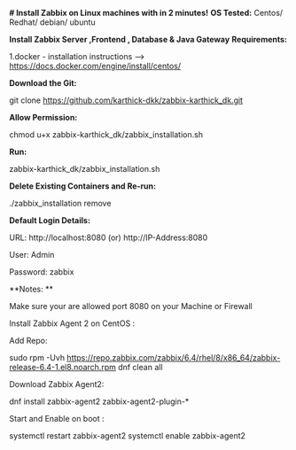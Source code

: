 **# Install Zabbix on Linux machines with in 2 minutes!**
**OS Tested:**
Centos/ Redhat/ debian/ ubuntu

**Install Zabbix Server ,Frontend , Database & Java Gateway**
**Requirements:**

1.docker - installation instructions --> https://docs.docker.com/engine/install/centos/

**Download the Git:**

git clone https://github.com/karthick-dkk/zabbix-karthick_dk.git

**Allow Permission:**

chmod u+x  zabbix-karthick_dk/zabbix_installation.sh

**Run:**

zabbix-karthick_dk/zabbix_installation.sh

**Delete Existing Containers and Re-run:**

./zabbix_installation remove

**Default Login Details:**

URL: http://localhost:8080         (or)          http://IP-Address:8080

User: Admin
  
Password: zabbix

**Notes: **

  Make sure your are allowed port 8080 on your Machine or Firewall

Install Zabbix Agent 2 on CentOS :

Add Repo:

sudo rpm -Uvh https://repo.zabbix.com/zabbix/6.4/rhel/8/x86_64/zabbix-release-6.4-1.el8.noarch.rpm
dnf clean all

Download Zabbix Agent2:

dnf install zabbix-agent2 zabbix-agent2-plugin-*
 
Start and Enable on boot : 

systemctl restart zabbix-agent2
systemctl enable zabbix-agent2

